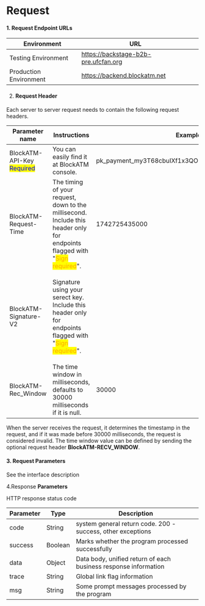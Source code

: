 # Request

#### 1. Request Endpoint URLs

<table><thead><tr><th>Environment</th><th>URL</th><th data-hidden></th></tr></thead><tbody><tr><td>Testing Environment</td><td><a href="https://backstage-b2b-pre.ufcfan.org">https://backstage-b2b-pre.ufcfan.org</a></td><td></td></tr><tr><td>Production Environment</td><td><a href="https://backend.blockatm.net">https://backend.blockatm.net</a></td><td></td></tr></tbody></table>



2. #### Request  Header

&#x20;Each server to server request needs to contain the following request headers.

<table><thead><tr><th width="212.0302734375">Parameter name</th><th width="375.4847412109375">Instructions</th><th>Example</th></tr></thead><tbody><tr><td>BlockATM-API-Key<br><mark style="color:blue;">Required</mark></td><td>You can easily find it at BlockATM console.</td><td>pk_payment_my3T68cbuIXf1x3QOEbWtFEfcJPxeBr8wTewDVM</td></tr><tr><td>BlockATM-Request-Time</td><td>The timing of your request, down to the millisecond.<br>Include this header only for endpoints flagged with "<mark style="color:orange;">Sign required</mark>".</td><td>1742725435000</td></tr><tr><td>BlockATM-Signature-V2</td><td><p>Signature using your serect key.<br>Include this header only for endpoints flagged with "<mark style="color:orange;">Sign required</mark>".</p><p></p></td><td></td></tr><tr><td>BlockATM-Rec_Window</td><td>The time window in milliseconds,<br>defaults to 30000 milliseconds if it is null.</td><td>30000 </td></tr></tbody></table>

When the server receives the request, it determines the timestamp in the request, and if it was made before 30000 milliseconds, the request is considered invalid. The time window value can be defined by sending the optional request header **BlockATM-RECV\_WINDOW**.



#### 3. Request **Parameters**

See the interface description



4.Response **Parameters**



HTTP response status code

| Parameter | Type     | Description                                                     |
| --------- | -------- | --------------------------------------------------------------- |
| code      | String   | system general return code. 200 -success, other exceptions      |
| success   | Boolean  | Marks whether the program processed successfully                |
| data      | Object   | Data body, unified return of each business response information |
| trace     | String   | Global link flag information                                    |
| msg       | String   | Some prompt messages processed by the program                   |





